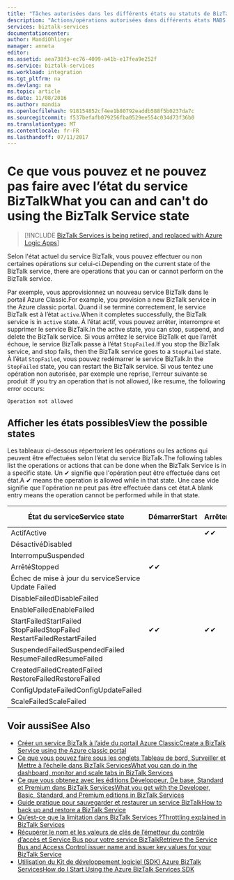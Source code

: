 ```yaml
---
title: "Tâches autorisées dans les différents états ou statuts de BizTalk Services | Microsoft Docs"
description: "Actions/opérations autorisées dans différents états MABS : arrêter, démarrer, redémarrer, suspendre, reprendre, supprimer, mettre à l échelle, mettre à jour la configuration et sauvegarder"
services: biztalk-services
documentationcenter: 
author: MandiOhlinger
manager: anneta
editor: 
ms.assetid: aea738f3-ec76-4099-a41b-e17fea9e252f
ms.service: biztalk-services
ms.workload: integration
ms.tgt_pltfrm: na
ms.devlang: na
ms.topic: article
ms.date: 11/08/2016
ms.author: mandia
ms.openlocfilehash: 918154852cf4ee1b80792eaddb588f5b0237da7c
ms.sourcegitcommit: f537befafb079256fba0529ee554c034d73f36b0
ms.translationtype: MT
ms.contentlocale: fr-FR
ms.lasthandoff: 07/11/2017
---
```

# <a name="what-you-can-and-cant-do-using-the-biztalk-service-state"></a><span data-ttu-id="3a5f1-103">Ce que vous pouvez et ne pouvez pas faire avec l’état du service BizTalk</span><span class="sxs-lookup"><span data-stu-id="3a5f1-103">What you can and can't do using the BizTalk Service state</span></span>

> [!INCLUDE [BizTalk Services is being retired, and replaced with Azure Logic Apps](../../includes/biztalk-services-retirement.md)]

<span data-ttu-id="3a5f1-104">Selon l'état actuel du service BizTalk, vous pouvez effectuer ou non certaines opérations sur celui-ci.</span><span class="sxs-lookup"><span data-stu-id="3a5f1-104">Depending on the current state of the BizTalk service, there are operations that you can or cannot perform on the BizTalk service.</span></span>

<span data-ttu-id="3a5f1-105">Par exemple, vous approvisionnez un nouveau service BizTalk dans le portail Azure Classic.</span><span class="sxs-lookup"><span data-stu-id="3a5f1-105">For example, you provision a new BizTalk service in the Azure classic portal.</span></span> <span data-ttu-id="3a5f1-106">Quand il se termine correctement, le service BizTalk est à l’état `active`.</span><span class="sxs-lookup"><span data-stu-id="3a5f1-106">When it completes successfully, the BizTalk service is in `active` state.</span></span> <span data-ttu-id="3a5f1-107">À l’état actif, vous pouvez arrêter, interrompre et supprimer le service BizTalk.</span><span class="sxs-lookup"><span data-stu-id="3a5f1-107">In the active state, you can stop, suspend, and delete the BizTalk service.</span></span> <span data-ttu-id="3a5f1-108">Si vous arrêtez le service BizTalk et que l’arrêt échoue, le service BizTalk passe à l’état `StopFailed`.</span><span class="sxs-lookup"><span data-stu-id="3a5f1-108">If you stop the BizTalk service, and stop fails, then the BizTalk service goes to a `StopFailed` state.</span></span> <span data-ttu-id="3a5f1-109">À l’état `StopFailed`, vous pouvez redémarrer le service BizTalk.</span><span class="sxs-lookup"><span data-stu-id="3a5f1-109">In the `StopFailed` state, you can restart the BizTalk service.</span></span> <span data-ttu-id="3a5f1-110">Si vous tentez une opération non autorisée, par exemple une reprise, l’erreur suivante se produit :</span><span class="sxs-lookup"><span data-stu-id="3a5f1-110">If you try an operation that is not allowed, like resume, the following error occurs:</span></span>

`Operation not allowed`

## <a name="view-the-possible-states"></a><span data-ttu-id="3a5f1-111">Afficher les états possibles</span><span class="sxs-lookup"><span data-stu-id="3a5f1-111">View the possible states</span></span>

<span data-ttu-id="3a5f1-112">Les tableaux ci-dessous répertorient les opérations ou les actions qui peuvent être effectuées selon l’état du service BizTalk.</span><span class="sxs-lookup"><span data-stu-id="3a5f1-112">The following tables list the operations or actions that can be done when the BizTalk Service is in a specific state.</span></span> <span data-ttu-id="3a5f1-113">Un ✔ signifie que l'opération peut être effectuée dans cet état.</span><span class="sxs-lookup"><span data-stu-id="3a5f1-113">A ✔ means the operation is allowed while in that state.</span></span> <span data-ttu-id="3a5f1-114">Une case vide signifie que l'opération ne peut pas être effectuée dans cet état.</span><span class="sxs-lookup"><span data-stu-id="3a5f1-114">A blank entry means the operation cannot be performed while in that state.</span></span>

| <span data-ttu-id="3a5f1-115">État du service</span><span class="sxs-lookup"><span data-stu-id="3a5f1-115">Service state</span></span> | <span data-ttu-id="3a5f1-116">Démarrer</span><span class="sxs-lookup"><span data-stu-id="3a5f1-116">Start</span></span> | <span data-ttu-id="3a5f1-117">Arrêter</span><span class="sxs-lookup"><span data-stu-id="3a5f1-117">Stop</span></span> | <span data-ttu-id="3a5f1-118">Redémarrer</span><span class="sxs-lookup"><span data-stu-id="3a5f1-118">Restart</span></span> | <span data-ttu-id="3a5f1-119">Interrompre</span><span class="sxs-lookup"><span data-stu-id="3a5f1-119">Suspend</span></span> | <span data-ttu-id="3a5f1-120">Reprendre</span><span class="sxs-lookup"><span data-stu-id="3a5f1-120">Resume</span></span> | <span data-ttu-id="3a5f1-121">Supprimer</span><span class="sxs-lookup"><span data-stu-id="3a5f1-121">Delete</span></span> | <span data-ttu-id="3a5f1-122">Mettre à l'échelle</span><span class="sxs-lookup"><span data-stu-id="3a5f1-122">Scale</span></span> | <span data-ttu-id="3a5f1-123">Mettre à jour</span><span class="sxs-lookup"><span data-stu-id="3a5f1-123">Update</span></span> <br/> <span data-ttu-id="3a5f1-124">Configuration</span><span class="sxs-lookup"><span data-stu-id="3a5f1-124">Configuration</span></span> | <span data-ttu-id="3a5f1-125">Backup </span><span class="sxs-lookup"><span data-stu-id="3a5f1-125">Backup</span></span> |
| --- | --- | --- | --- | --- | --- | --- |--- | --- | --- |
| <span data-ttu-id="3a5f1-126">Actif</span><span class="sxs-lookup"><span data-stu-id="3a5f1-126">Active</span></span> |  | <span data-ttu-id="3a5f1-127">✔</span><span class="sxs-lookup"><span data-stu-id="3a5f1-127">✔</span></span> | <span data-ttu-id="3a5f1-128">✔</span><span class="sxs-lookup"><span data-stu-id="3a5f1-128">✔</span></span> | <span data-ttu-id="3a5f1-129">✔</span><span class="sxs-lookup"><span data-stu-id="3a5f1-129">✔</span></span> |  | <span data-ttu-id="3a5f1-130">✔</span><span class="sxs-lookup"><span data-stu-id="3a5f1-130">✔</span></span> |<span data-ttu-id="3a5f1-131">✔</span><span class="sxs-lookup"><span data-stu-id="3a5f1-131">✔</span></span> |<span data-ttu-id="3a5f1-132">✔</span><span class="sxs-lookup"><span data-stu-id="3a5f1-132">✔</span></span> |<span data-ttu-id="3a5f1-133">✔</span><span class="sxs-lookup"><span data-stu-id="3a5f1-133">✔</span></span> |
| <span data-ttu-id="3a5f1-134">Désactivé</span><span class="sxs-lookup"><span data-stu-id="3a5f1-134">Disabled</span></span> |  |  |  |  |  | <span data-ttu-id="3a5f1-135">✔</span><span class="sxs-lookup"><span data-stu-id="3a5f1-135">✔</span></span> | |  |  | 
| <span data-ttu-id="3a5f1-136">Interrompu</span><span class="sxs-lookup"><span data-stu-id="3a5f1-136">Suspended</span></span> |  |  |  |  | <span data-ttu-id="3a5f1-137">✔</span><span class="sxs-lookup"><span data-stu-id="3a5f1-137">✔</span></span> | <span data-ttu-id="3a5f1-138">✔</span><span class="sxs-lookup"><span data-stu-id="3a5f1-138">✔</span></span> | |  | <span data-ttu-id="3a5f1-139">✔</span><span class="sxs-lookup"><span data-stu-id="3a5f1-139">✔</span></span> |
| <span data-ttu-id="3a5f1-140">Arrêté</span><span class="sxs-lookup"><span data-stu-id="3a5f1-140">Stopped</span></span> | <span data-ttu-id="3a5f1-141">✔</span><span class="sxs-lookup"><span data-stu-id="3a5f1-141">✔</span></span> |  | <span data-ttu-id="3a5f1-142">✔</span><span class="sxs-lookup"><span data-stu-id="3a5f1-142">✔</span></span> |  |  | <span data-ttu-id="3a5f1-143">✔</span><span class="sxs-lookup"><span data-stu-id="3a5f1-143">✔</span></span> | |  | <span data-ttu-id="3a5f1-144">✔</span><span class="sxs-lookup"><span data-stu-id="3a5f1-144">✔</span></span> |
| <span data-ttu-id="3a5f1-145">Échec de mise à jour du service</span><span class="sxs-lookup"><span data-stu-id="3a5f1-145">Service Update Failed</span></span> |  |  |  |  |  | <span data-ttu-id="3a5f1-146">✔</span><span class="sxs-lookup"><span data-stu-id="3a5f1-146">✔</span></span> | |  |  | 
| <span data-ttu-id="3a5f1-147">DisableFailed</span><span class="sxs-lookup"><span data-stu-id="3a5f1-147">DisableFailed</span></span> |  |  |  |  |  | <span data-ttu-id="3a5f1-148">✔</span><span class="sxs-lookup"><span data-stu-id="3a5f1-148">✔</span></span> | |  |  | 
| <span data-ttu-id="3a5f1-149">EnableFailed</span><span class="sxs-lookup"><span data-stu-id="3a5f1-149">EnableFailed</span></span> |  |  |  |  |  | <span data-ttu-id="3a5f1-150">✔</span><span class="sxs-lookup"><span data-stu-id="3a5f1-150">✔</span></span> | |  |  | 
| <span data-ttu-id="3a5f1-151">StartFailed</span><span class="sxs-lookup"><span data-stu-id="3a5f1-151">StartFailed</span></span> <br/> <span data-ttu-id="3a5f1-152">StopFailed</span><span class="sxs-lookup"><span data-stu-id="3a5f1-152">StopFailed</span></span> <br/> <span data-ttu-id="3a5f1-153">RestartFailed</span><span class="sxs-lookup"><span data-stu-id="3a5f1-153">RestartFailed</span></span> | <span data-ttu-id="3a5f1-154">✔</span><span class="sxs-lookup"><span data-stu-id="3a5f1-154">✔</span></span> | <span data-ttu-id="3a5f1-155">✔</span><span class="sxs-lookup"><span data-stu-id="3a5f1-155">✔</span></span> | <span data-ttu-id="3a5f1-156">✔</span><span class="sxs-lookup"><span data-stu-id="3a5f1-156">✔</span></span> |  |  | <span data-ttu-id="3a5f1-157">✔</span><span class="sxs-lookup"><span data-stu-id="3a5f1-157">✔</span></span> | | <span data-ttu-id="3a5f1-158">✔</span><span class="sxs-lookup"><span data-stu-id="3a5f1-158">✔</span></span> | |
| <span data-ttu-id="3a5f1-159">SuspendedFailed</span><span class="sxs-lookup"><span data-stu-id="3a5f1-159">SuspendedFailed</span></span> <br/> <span data-ttu-id="3a5f1-160">ResumeFailed</span><span class="sxs-lookup"><span data-stu-id="3a5f1-160">ResumeFailed</span></span>|  |  |  | <span data-ttu-id="3a5f1-161">✔</span><span class="sxs-lookup"><span data-stu-id="3a5f1-161">✔</span></span> | <span data-ttu-id="3a5f1-162">✔</span><span class="sxs-lookup"><span data-stu-id="3a5f1-162">✔</span></span> | <span data-ttu-id="3a5f1-163">✔</span><span class="sxs-lookup"><span data-stu-id="3a5f1-163">✔</span></span> | |  |  | 
| <span data-ttu-id="3a5f1-164">CreatedFailed</span><span class="sxs-lookup"><span data-stu-id="3a5f1-164">CreatedFailed</span></span> <br/> <span data-ttu-id="3a5f1-165">RestoreFailed</span><span class="sxs-lookup"><span data-stu-id="3a5f1-165">RestoreFailed</span></span> |  |  |  |  |  | <span data-ttu-id="3a5f1-166">✔</span><span class="sxs-lookup"><span data-stu-id="3a5f1-166">✔</span></span> | |  |  | 
| <span data-ttu-id="3a5f1-167">ConfigUpdateFailed</span><span class="sxs-lookup"><span data-stu-id="3a5f1-167">ConfigUpdateFailed</span></span>  |  |  | <span data-ttu-id="3a5f1-168">✔</span><span class="sxs-lookup"><span data-stu-id="3a5f1-168">✔</span></span> |  |  | <span data-ttu-id="3a5f1-169">✔</span><span class="sxs-lookup"><span data-stu-id="3a5f1-169">✔</span></span> | |<span data-ttu-id="3a5f1-170">✔</span><span class="sxs-lookup"><span data-stu-id="3a5f1-170">✔</span></span> | |
| <span data-ttu-id="3a5f1-171">ScaleFailed</span><span class="sxs-lookup"><span data-stu-id="3a5f1-171">ScaleFailed</span></span> |  |  |  |  |  | <span data-ttu-id="3a5f1-172">✔</span><span class="sxs-lookup"><span data-stu-id="3a5f1-172">✔</span></span> |<span data-ttu-id="3a5f1-173">✔</span><span class="sxs-lookup"><span data-stu-id="3a5f1-173">✔</span></span> | |  |  | 



## <a name="see-also"></a><span data-ttu-id="3a5f1-174">Voir aussi</span><span class="sxs-lookup"><span data-stu-id="3a5f1-174">See Also</span></span>
* [<span data-ttu-id="3a5f1-175">Créer un service BizTalk à l’aide du portail Azure Classic</span><span class="sxs-lookup"><span data-stu-id="3a5f1-175">Create a BizTalk Service using the Azure classic portal</span></span>](http://go.microsoft.com/fwlink/p/?LinkID=302280)<br/>
* [<span data-ttu-id="3a5f1-176">Ce que vous pouvez faire sous les onglets Tableau de bord, Surveiller et Mettre à l’échelle dans BizTalk Services</span><span class="sxs-lookup"><span data-stu-id="3a5f1-176">What you can do in the dashboard, monitor and scale tabs in BizTalk Services</span></span>](http://go.microsoft.com/fwlink/p/?LinkID=302281)<br/>
* [<span data-ttu-id="3a5f1-177">Ce que vous obtenez avec les éditions Développeur, De base, Standard et Premium dans BizTalk Services</span><span class="sxs-lookup"><span data-stu-id="3a5f1-177">What you get with the Developer, Basic, Standard, and Premium editions in BizTalk Services</span></span>](http://go.microsoft.com/fwlink/p/?LinkID=302279)<br/>
* [<span data-ttu-id="3a5f1-178">Guide pratique pour sauvegarder et restaurer un service BizTalk</span><span class="sxs-lookup"><span data-stu-id="3a5f1-178">How to back up and restore a BizTalk Service</span></span>](http://go.microsoft.com/fwlink/p/?LinkID=329873)<br/>
* [<span data-ttu-id="3a5f1-179">Qu’est-ce que la limitation dans BizTalk Services ?</span><span class="sxs-lookup"><span data-stu-id="3a5f1-179">Throttling explained in BizTalk Services</span></span>](http://go.microsoft.com/fwlink/p/?LinkID=302282)<br/>
* [<span data-ttu-id="3a5f1-180">Récupérer le nom et les valeurs de clés de l’émetteur du contrôle d’accès et Service Bus pour votre service BizTalk</span><span class="sxs-lookup"><span data-stu-id="3a5f1-180">Retrieve the Service Bus and Access Control issuer name and issuer key values for your BizTalk Service</span></span>](http://go.microsoft.com/fwlink/p/?LinkID=303941)<br/>
* [<span data-ttu-id="3a5f1-181">Utilisation du Kit de développement logiciel (SDK) Azure BizTalk Services</span><span class="sxs-lookup"><span data-stu-id="3a5f1-181">How do I Start Using the Azure BizTalk Services SDK</span></span>](http://go.microsoft.com/fwlink/p/?LinkID=302335)

